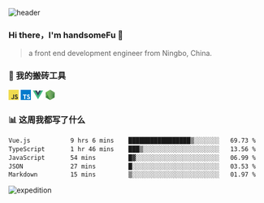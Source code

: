 ![header](https://raw.githubusercontent.com/fzq1998/fzq1998/master/header.png)

### Hi there，I'm handsomeFu 👋

> a front end development engineer from Ningbo, China.

### 🔧 我的搬砖工具
<code><img height="20" src="https://raw.githubusercontent.com/github/explore/80688e429a7d4ef2fca1e82350fe8e3517d3494d/topics/javascript/javascript.png" alt="javascript"></code>
<code><img height="20" src="https://raw.githubusercontent.com/github/explore/80688e429a7d4ef2fca1e82350fe8e3517d3494d/topics/typescript/typescript.png" alt="typescript"></code>
<code><img height="20" src="https://raw.githubusercontent.com/github/explore/80688e429a7d4ef2fca1e82350fe8e3517d3494d/topics/vue/vue.png" alt="vue"></code>
<code><img height="20" src="https://raw.githubusercontent.com/github/explore/80688e429a7d4ef2fca1e82350fe8e3517d3494d/topics/nodejs/nodejs.png" alt="nodejs"></code>



### 📊 这周我都写了什么
<!--START_SECTION:waka-->

```txt
Vue.js           9 hrs 6 mins    █████████████████▒░░░░░░░   69.73 %
TypeScript       1 hr 46 mins    ███▒░░░░░░░░░░░░░░░░░░░░░   13.56 %
JavaScript       54 mins         █▓░░░░░░░░░░░░░░░░░░░░░░░   06.99 %
JSON             27 mins         █░░░░░░░░░░░░░░░░░░░░░░░░   03.53 %
Markdown         15 mins         ▒░░░░░░░░░░░░░░░░░░░░░░░░   01.97 %
```

<!--END_SECTION:waka-->


![expedition](https://raw.githubusercontent.com/fzq1998/fzq1998/master/expedition.gif)


